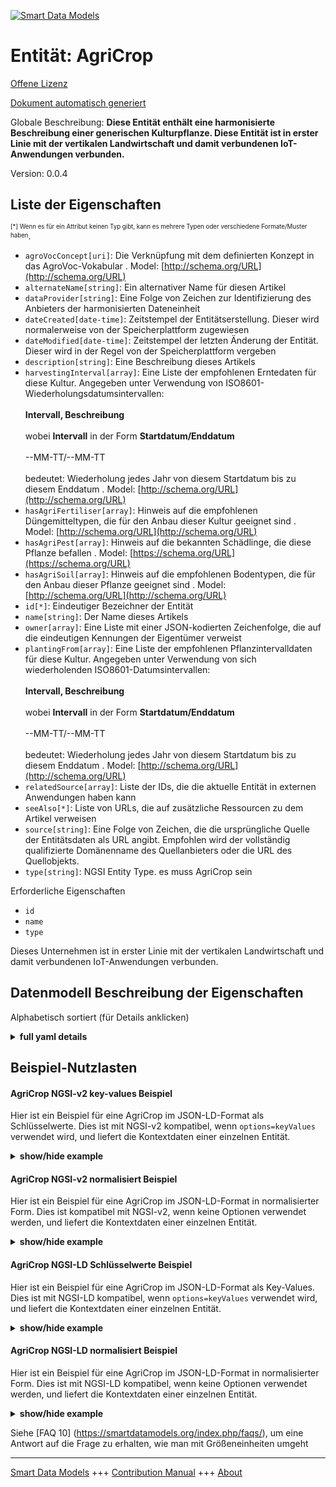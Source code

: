 <!-- 10-Header -->  
[![Smart Data Models](https://smartdatamodels.org/wp-content/uploads/2022/01/SmartDataModels_logo.png "Logo")](https://smartdatamodels.org)  
Entität: AgriCrop  
=================<!-- /10-Header -->  
<!-- 15-License -->  
[Offene Lizenz](https://github.com/smart-data-models//dataModel.Agrifood/blob/master/AgriCrop/LICENSE.md)  
[Dokument automatisch generiert](https://docs.google.com/presentation/d/e/2PACX-1vTs-Ng5dIAwkg91oTTUdt8ua7woBXhPnwavZ0FxgR8BsAI_Ek3C5q97Nd94HS8KhP-r_quD4H0fgyt3/pub?start=false&loop=false&delayms=3000#slide=id.gb715ace035_0_60)  
<!-- /15-License -->  
<!-- 20-Description -->  
Globale Beschreibung: **Diese Entität enthält eine harmonisierte Beschreibung einer generischen Kulturpflanze. Diese Entität ist in erster Linie mit der vertikalen Landwirtschaft und damit verbundenen IoT-Anwendungen verbunden.**  
Version: 0.0.4  
<!-- /20-Description -->  
<!-- 30-PropertiesList -->  

## Liste der Eigenschaften  

<sup><sub>[*] Wenn es für ein Attribut keinen Typ gibt, kann es mehrere Typen oder verschiedene Formate/Muster haben</sub></sup>.  
- `agroVocConcept[uri]`: Die Verknüpfung mit dem definierten Konzept in das AgroVoc-Vokabular  . Model: [http://schema.org/URL](http://schema.org/URL)- `alternateName[string]`: Ein alternativer Name für diesen Artikel  - `dataProvider[string]`: Eine Folge von Zeichen zur Identifizierung des Anbieters der harmonisierten Dateneinheit  - `dateCreated[date-time]`: Zeitstempel der Entitätserstellung. Dieser wird normalerweise von der Speicherplattform zugewiesen  - `dateModified[date-time]`: Zeitstempel der letzten Änderung der Entität. Dieser wird in der Regel von der Speicherplattform vergeben  - `description[string]`: Eine Beschreibung dieses Artikels  - `harvestingInterval[array]`: Eine Liste der empfohlenen Erntedaten für diese Kultur. Angegeben unter Verwendung von ISO8601-Wiederholungsdatumsintervallen: <br/><br/>**Intervall, Beschreibung**<br/><br/>wobei **Intervall** in der Form **Startdatum/Enddatum**<br/><br/>--MM-TT/--MM-TT<br/><br/>bedeutet: Wiederholung jedes Jahr von diesem Startdatum bis zu diesem Enddatum  . Model: [http://schema.org/URL](http://schema.org/URL)- `hasAgriFertiliser[array]`: Hinweis auf die empfohlenen Düngemitteltypen, die für den Anbau dieser Kultur geeignet sind  . Model: [http://schema.org/URL](http://schema.org/URL)- `hasAgriPest[array]`: Hinweis auf die bekannten Schädlinge, die diese Pflanze befallen  . Model: [https://schema.org/URL](https://schema.org/URL)- `hasAgriSoil[array]`: Hinweis auf die empfohlenen Bodentypen, die für den Anbau dieser Pflanze geeignet sind  . Model: [http://schema.org/URL](http://schema.org/URL)- `id[*]`: Eindeutiger Bezeichner der Entität  - `name[string]`: Der Name dieses Artikels  - `owner[array]`: Eine Liste mit einer JSON-kodierten Zeichenfolge, die auf die eindeutigen Kennungen der Eigentümer verweist  - `plantingFrom[array]`: Eine Liste der empfohlenen Pflanzintervalldaten für diese Kultur. Angegeben unter Verwendung von sich wiederholenden ISO8601-Datumsintervallen: <br/><br/>**Intervall, Beschreibung**<br/><br/>wobei **Intervall** in der Form **Startdatum/Enddatum**<br/><br/>--MM-TT/--MM-TT<br/><br/>bedeutet: Wiederholung jedes Jahr von diesem Startdatum bis zu diesem Enddatum  . Model: [http://schema.org/URL](http://schema.org/URL)- `relatedSource[array]`: Liste der IDs, die die aktuelle Entität in externen Anwendungen haben kann  - `seeAlso[*]`: Liste von URLs, die auf zusätzliche Ressourcen zu dem Artikel verweisen  - `source[string]`: Eine Folge von Zeichen, die die ursprüngliche Quelle der Entitätsdaten als URL angibt. Empfohlen wird der vollständig qualifizierte Domänenname des Quellanbieters oder die URL des Quellobjekts.  - `type[string]`: NGSI Entity Type. es muss AgriCrop sein  <!-- /30-PropertiesList -->  
<!-- 35-RequiredProperties -->  
Erforderliche Eigenschaften  
- `id`  - `name`  - `type`  <!-- /35-RequiredProperties -->  
<!-- 40-RequiredProperties -->  
Dieses Unternehmen ist in erster Linie mit der vertikalen Landwirtschaft und damit verbundenen IoT-Anwendungen verbunden.  
<!-- /40-RequiredProperties -->  
<!-- 50-DataModelHeader -->  
## Datenmodell Beschreibung der Eigenschaften  
Alphabetisch sortiert (für Details anklicken)  
<!-- /50-DataModelHeader -->  
<!-- 60-ModelYaml -->  
<details><summary><strong>full yaml details</strong></summary>    
```yaml  
AgriCrop:    
  description: This entity contains a harmonised description of a generic crop. This entity is primarily associated with the agricultural vertical and related IoT applications.    
  properties:    
    agroVocConcept:    
      description: The link with the defined concept into the AgroVoc vocabulary    
      format: uri    
      type: string    
      x-ngsi:    
        model: http://schema.org/URL    
        type: Property    
    alternateName:    
      description: An alternative name for this item    
      type: string    
      x-ngsi:    
        type: Property    
    dataProvider:    
      description: A sequence of characters identifying the provider of the harmonised data entity    
      type: string    
      x-ngsi:    
        type: Property    
    dateCreated:    
      description: Entity creation timestamp. This will usually be allocated by the storage platform    
      format: date-time    
      type: string    
      x-ngsi:    
        type: Property    
    dateModified:    
      description: Timestamp of the last modification of the entity. This will usually be allocated by the storage platform    
      format: date-time    
      type: string    
      x-ngsi:    
        type: Property    
    description:    
      description: A description of this item    
      type: string    
      x-ngsi:    
        type: Property    
    harvestingInterval:    
      description: 'A list of the recommended harvesting interval date(s) for this crop. Specified using ISO8601 repeating date intervals: <br/><br/>**interval, description**<br/><br/>Where **interval** is in the form of **start date/end date**<br/><br/>--MM-DD/--MM-DD<br/><br/>Meaning repeat each year from this start date to this end date'    
      items:    
        properties:    
          dateRange:    
            pattern: ^-[0-1][0-9]-[0-3][0-9]/-[0-1][0-9]-[0-3][0-9]$    
            type: string    
          description:    
            type: string    
        type: object    
      maxItems: 2    
      minItems: 2    
      type: array    
      x-ngsi:    
        model: http://schema.org/URL    
        type: Property    
    hasAgriFertiliser:    
      description: Reference to the recommended types of fertiliser suitable for growing this crop    
      items:    
        anyOf:    
          - description: Identifier format of any NGSI entity    
            maxLength: 256    
            minLength: 1    
            pattern: ^[\w\-\.\{\}\$\+\*\[\]`|~^@!,:\\]+$    
            type: string    
            x-ngsi:    
              type: Property    
          - description: Identifier format of any NGSI entity    
            format: uri    
            type: string    
            x-ngsi:    
              type: Property    
      type: array    
      x-ngsi:    
        model: http://schema.org/URL    
        type: Relationship    
    hasAgriPest:    
      description: Reference to the pests known to attack this crop    
      items:    
        anyOf:    
          - description: Identifier format of any NGSI entity    
            maxLength: 256    
            minLength: 1    
            pattern: ^[\w\-\.\{\}\$\+\*\[\]`|~^@!,:\\]+$    
            type: string    
            x-ngsi:    
              type: Property    
          - description: Identifier format of any NGSI entity    
            format: uri    
            type: string    
            x-ngsi:    
              type: Property    
      type: array    
      x-ngsi:    
        model: https://schema.org/URL    
        type: Relationship    
    hasAgriSoil:    
      description: Reference to the recommended types of soil suitable for growing this crop    
      items:    
        anyOf:    
          - description: Identifier format of any NGSI entity    
            maxLength: 256    
            minLength: 1    
            pattern: ^[\w\-\.\{\}\$\+\*\[\]`|~^@!,:\\]+$    
            type: string    
            x-ngsi:    
              type: Property    
          - description: Identifier format of any NGSI entity    
            format: uri    
            type: string    
            x-ngsi:    
              type: Property    
      type: array    
      x-ngsi:    
        model: http://schema.org/URL    
        type: Relationship    
    id:    
      anyOf:    
        - description: Identifier format of any NGSI entity    
          maxLength: 256    
          minLength: 1    
          pattern: ^[\w\-\.\{\}\$\+\*\[\]`|~^@!,:\\]+$    
          type: string    
          x-ngsi:    
            type: Property    
        - description: Identifier format of any NGSI entity    
          format: uri    
          type: string    
          x-ngsi:    
            type: Property    
      description: Unique identifier of the entity    
      x-ngsi:    
        type: Property    
    name:    
      description: The name of this item    
      type: string    
      x-ngsi:    
        type: Property    
    owner:    
      description: A List containing a JSON encoded sequence of characters referencing the unique Ids of the owner(s)    
      items:    
        anyOf:    
          - description: Identifier format of any NGSI entity    
            maxLength: 256    
            minLength: 1    
            pattern: ^[\w\-\.\{\}\$\+\*\[\]`|~^@!,:\\]+$    
            type: string    
            x-ngsi:    
              type: Property    
          - description: Identifier format of any NGSI entity    
            format: uri    
            type: string    
            x-ngsi:    
              type: Property    
        description: Unique identifier of the entity    
        x-ngsi:    
          type: Property    
      type: array    
      x-ngsi:    
        type: Property    
    plantingFrom:    
      description: 'A list of the recommended planting interval date(s) for this crop. Specified using ISO8601 repeating date intervals: <br/><br/>**interval, description**<br/><br/>Where **interval** is in the form of **start date/end date**<br/><br/>--MM-DD/--MM-DD<br/><br/>Meaning repeat each year from this start date to this end date'    
      items:    
        properties:    
          dateRange:    
            pattern: ^-[0-1][0-9]-[0-3][0-9]/-[0-1][0-9]-[0-3][0-9]$    
            type: string    
          description:    
            type: string    
        type: object    
      maxItems: 2    
      minItems: 2    
      type: array    
      x-ngsi:    
        model: http://schema.org/URL    
        type: Property    
    relatedSource:    
      description: List of IDs the current entity may have in external applications    
      items:    
        properties:    
          application:    
            anyOf:    
              - description: Identifier format of any NGSI entity    
                maxLength: 256    
                minLength: 1    
                pattern: ^[\w\-\.\{\}\$\+\*\[\]`|~^@!,:\\]+$    
                type: string    
                x-ngsi:    
                  type: Property    
              - description: Identifier format of any NGSI entity    
                format: uri    
                type: string    
                x-ngsi:    
                  type: Property    
            description: Unique identifier of the entity    
            x-ngsi:    
              type: Property    
          applicationEntityId:    
            description: Identifier in the external application    
            type: string    
            x-ngsi:    
              type: Property    
        type: object    
      type: array    
      x-ngsi:    
        type: Property    
    seeAlso:    
      description: list of uri pointing to additional resources about the item    
      oneOf:    
        - items:    
            format: uri    
            type: string    
          minItems: 1    
          type: array    
        - format: uri    
          type: string    
      x-ngsi:    
        type: Property    
    source:    
      description: 'A sequence of characters giving the original source of the entity data as a URL. Recommended to be the fully qualified domain name of the source provider, or the URL to the source object'    
      type: string    
      x-ngsi:    
        type: Property    
    type:    
      description: NGSI Entity Type. it has to be AgriCrop    
      enum:    
        - AgriCrop    
      type: string    
      x-ngsi:    
        type: Property    
  required:    
    - id    
    - type    
    - name    
  type: object    
  x-derived-from: ""    
  x-disclaimer: 'Redistribution and use in source and binary forms, with or without modification, are permitted  provided that the license conditions are met. Copyleft (c) 2022 Contributors to Smart Data Models Program'    
  x-license-url: https://github.com/smart-data-models/dataModel.Agrifood/blob/master/AgriCrop/LICENSE.md    
  x-model-schema: https://smart-data-models.github.io/dataModel.Agrifood/AgriCrop/schema.json    
  x-model-tags: ""    
  x-version: 0.0.4    
```  
</details>    
<!-- /60-ModelYaml -->  
<!-- 70-MiddleNotes -->  
<!-- /70-MiddleNotes -->  
<!-- 80-Examples -->  
## Beispiel-Nutzlasten  
#### AgriCrop NGSI-v2 key-values Beispiel  
Hier ist ein Beispiel für eine AgriCrop im JSON-LD-Format als Schlüsselwerte. Dies ist mit NGSI-v2 kompatibel, wenn `options=keyValues` verwendet wird, und liefert die Kontextdaten einer einzelnen Entität.  
<details><summary><strong>show/hide example</strong></summary>    
```json  
{  
  "id": "urn:ngsi-ld:AgriCrop:df72dc57-1eb9-42a3-88a9-8647ecc954b4",  
  "type": "AgriCrop",  
  "dateCreated": "2017-01-01T01:20:00Z",  
  "dateModified": "2017-05-04T12:30:00Z",  
  "name": "Wheat",  
  "alternateName": "Triticum aestivum",  
  "agroVocConcept": "http://aims.fao.org/aos/agrovoc/c_7951",  
  "seeAlso": [  
    "https://example.org/concept/wheat",  
    "https://datamodel.org/example/wheat"  
  ],  
  "description": "Spring wheat",  
  "relatedSource": [  
    {  
      "application": "urn:ngsi-ld:AgriApp:72d9fb43-53f8-4ec8-a33c-fa931360259a",  
      "applicationEntityId": "app:weat"  
    }  
  ],  
  "hasAgriSoil": [  
    "urn:ngsi-ld:AgriSoil:00411b56-bd1b-4551-96e0-a6e7fde9c840",  
    "urn:ngsi-ld:AgriSoil:e8a8389a-edf5-4345-8d2c-b98ac1ce8e2a"  
  ],  
  "hasAgriFertiliser": [  
    "urn:ngsi-ld:AgriFertiliser:1b0d6cf7-320c-4a2b-b2f1-4575ea850c73",  
    "urn:ngsi-ld:AgriFertiliser:380973c8-4d3b-4723-a899-0c0c5cc63e7e"  
  ],  
  "hasAgriPest": [  
    "urn:ngsi-ld:AgriPest:1b0d6cf7-320c-4a2b-b2f1-4575ea850c73",  
    "urn:ngsi-ld:AgriPest:380973c8-4d3b-4723-a899-0c0c5cc63e7e"  
  ],  
  "plantingFrom": [  
    {  
      "dateRange": "-09-28/-10-12",  
      "description": "Best Season"  
    },  
    {  
      "dateRange": "-10-11/-10-18",  
      "description": "Season OK"  
    }  
  ],  
  "harvestingInterval": [  
    {  
      "dateRange": "-03-21/-04-01",  
      "description": "Best Season"  
    },  
    {  
      "dateRange": "-04-02/-04-15",  
      "description": "Season OK"  
    }  
  ],  
  "wateringFrequency": "daily"  
}  
```  
</details>  
#### AgriCrop NGSI-v2 normalisiert Beispiel  
Hier ist ein Beispiel für eine AgriCrop im JSON-LD-Format in normalisierter Form. Dies ist kompatibel mit NGSI-v2, wenn keine Optionen verwendet werden, und liefert die Kontextdaten einer einzelnen Entität.  
<details><summary><strong>show/hide example</strong></summary>    
```json  
{  
  "id": "urn:ngsi-ld:AgriCrop:df72dc57-1eb9-42a3-88a9-8647ecc954b4",  
  "type": "AgriCrop",  
  "dateCreated": {  
    "type": "DateTime",  
    "value": "2017-01-01T01:20:00Z"  
  },  
  "dateModified": {  
    "type": "DateTime",  
    "value": "2017-05-04T12:30:00Z"  
  },  
  "name": {  
     "type": "Text",  
    "value": "Wheat"  
  },  
  "alternateName": {  
    "type": "Text",  
    "value": "Triticum aestivum"  
  },  
  "agroVocConcept": {  
    "type": "URL",  
    "value": "http://aims.fao.org/aos/agrovoc/c_7951"  
  },  
  "seeAlso": {  
    "type": "Text",  
    "value": [  
      "https://example.org/concept/wheat",  
      "https://datamodel.org/example/wheat"  
    ]  
  },  
  "description": {  
    "type": "Text",  
    "value": "Spring wheat"  
  },  
  "relatedSource": {  
    "type": "Text",  
    "value": [  
      {  
        "application": "urn:ngsi-ld:AgriApp:72d9fb43-53f8-4ec8-a33c-fa931360259a",  
        "applicationEntityId": "app:weat"  
      }  
    ]  
  },  
  "hasAgriSoil": {  
    "type": "URI",  
    "value": [  
      "urn:ngsi-ld:AgriSoil:00411b56-bd1b-4551-96e0-a6e7fde9c840",  
      "urn:ngsi-ld:AgriSoil:e8a8389a-edf5-4345-8d2c-b98ac1ce8e2a"  
    ]  
  },  
  "hasAgriFertiliser": {  
    "type": "URI",  
    "value": [  
      "urn:ngsi-ld:AgriFertiliser:1b0d6cf7-320c-4a2b-b2f1-4575ea850c73",  
      "urn:ngsi-ld:AgriFertiliser:380973c8-4d3b-4723-a899-0c0c5cc63e7e"  
    ]  
  },  
  "hasAgriPest": {  
    "type": "URI",  
    "value": [  
      "urn:ngsi-ld:AgriPest:1b0d6cf7-320c-4a2b-b2f1-4575ea850c73",  
      "urn:ngsi-ld:AgriPest:380973c8-4d3b-4723-a899-0c0c5cc63e7e"  
    ]  
  },  
  "plantingFrom": {  
    "type": "array",  
    "value": [  
      {  
        "dateRange": "-09-28/-10-12",  
        "description": "Best Season"  
      },  
      {  
        "dateRange": "-10-11/-10-18",  
        "description": "Season OK"  
      }  
    ]  
  },  
  "harvestingInterval": {  
    "type": "array",  
    "value": [  
      {  
        "dateRange": "-03-21/-04-01",  
        "description": "Best Season"  
      },  
      {  
        "dateRange": "-04-02/-04-15",  
        "description": "Season OK"  
      }  
    ]  
  },  
  "wateringFrequency": {  
    "type": "Text",  
    "value": "daily"  
  }  
}  
```  
</details>  
#### AgriCrop NGSI-LD Schlüsselwerte Beispiel  
Hier ist ein Beispiel für eine AgriCrop im JSON-LD-Format als Key-Values. Dies ist mit NGSI-LD kompatibel, wenn `options=keyValues` verwendet wird, und liefert die Kontextdaten einer einzelnen Entität.  
<details><summary><strong>show/hide example</strong></summary>    
```json  
{  
  "id": "urn:ngsi-ld:AgriCrop:df72dc57-1eb9-42a3-88a9-8647ecc954b4",  
  "type": "AgriCrop",  
  "agroVocConcept": "http://aims.fao.org/aos/agrovoc/c_7951",  
  "alternateName": "Triticum aestivum",  
  "createdAt": "2017-01-01T01:20:00Z",  
  "description": "Spring wheat",  
  "harvestingInterval": [  
    {  
      "dateRange": "-03-21/-04-01",  
      "description": "Best Season"  
    },  
    {  
      "dateRange": "-04-02/-04-15",  
      "description": "Season OK"  
    }  
  ],  
  "hasAgriFertiliser": [  
      "urn:ngsi-ld:AgriFertiliser:1b0d6cf7-320c-4a2b-b2f1-4575ea850c73",  
      "urn:ngsi-ld:AgriFertiliser:380973c8-4d3b-4723-a899-0c0c5cc63e7e"  
    ]  
  ,  
  "hasAgriPest":  [  
      "urn:ngsi-ld:AgriPest:1b0d6cf7-320c-4a2b-b2f1-4575ea850c73",  
      "urn:ngsi-ld:AgriPest:380973c8-4d3b-4723-a899-0c0c5cc63e7e"  
    ]  
  ,  
  "hasAgriSoil":  [  
      "urn:ngsi-ld:AgriSoil:00411b56-bd1b-4551-96e0-a6e7fde9c840",  
      "urn:ngsi-ld:AgriSoil:e8a8389a-edf5-4345-8d2c-b98ac1ce8e2a"  
    ]  
  ,  
  "modifiedAt": "2017-05-04T12:30:00Z",  
  "name":  "Wheat"  
  ,  
  "plantingFrom": [  
      {  
        "dateRange": "-09-28/-10-12",  
        "description": "Best Season"  
      },  
      {  
        "dateRange": "-10-11/-10-18",  
        "description": "Season OK"  
      }  
    ]  
  ,  
  "relatedSource": [  
      {  
        "application": "urn:ngsi-ld:AgriApp:72d9fb43-53f8-4ec8-a33c-fa931360259a",  
        "applicationEntityId": "app:weat"  
      }  
    ]  
  ,  
  "seeAlso":  [  
      "https://example.org/concept/wheat",  
      "https://datamodel.org/example/wheat"  
    ]  
  ,  
  "wateringFrequency": "daily"  
  ,  
  "@context": [  
    "https://uri.etsi.org/ngsi-ld/v1/ngsi-ld-core-context.jsonld",  
    "https://raw.githubusercontent.com/smart-data-models/dataModel.Agrifood/master/context.jsonld"  
  ]  
}  
```  
</details>  
#### AgriCrop NGSI-LD normalisiert Beispiel  
Hier ist ein Beispiel für eine AgriCrop im JSON-LD-Format in normalisierter Form. Dies ist mit NGSI-LD kompatibel, wenn keine Optionen verwendet werden, und liefert die Kontextdaten einer einzelnen Entität.  
<details><summary><strong>show/hide example</strong></summary>    
```json  
{  
  "id": "urn:ngsi-ld:AgriCrop:df72dc57-1eb9-42a3-88a9-8647ecc954b4",  
  "type": "AgriCrop",  
  "agroVocConcept": {  
    "type": "Property",  
    "value": "http://aims.fao.org/aos/agrovoc/c_7951"  
  },  
  "alternateName": {  
    "type": "Property",  
    "value": "Triticum aestivum"  
  },  
  "createdAt": {  
    "type": "Property",  
    "value": {  
      "@type": "DateTime",  
      "@value": "2017-01-01T01:20:00Z"  
    }  
  },  
  "description": {  
    "type": "Property",  
    "value": "Spring wheat"  
  },  
  "harvestingInterval": {  
    "type": "Property",  
    "value": [  
      {  
        "dateRange": "-03-21/-04-01",  
        "description": "Best Season"  
      },  
      {  
        "dateRange": "-04-02/-04-15",  
        "description": "Season OK"  
      }  
    ]  
  },  
  "hasAgriFertiliser": {  
    "type": "Relationship",  
    "object": [  
      "urn:ngsi-ld:AgriFertiliser:1b0d6cf7-320c-4a2b-b2f1-4575ea850c73",  
      "urn:ngsi-ld:AgriFertiliser:380973c8-4d3b-4723-a899-0c0c5cc63e7e"  
    ]  
  },  
  "hasAgriPest": {  
    "type": "Relationship",  
    "object": [  
      "urn:ngsi-ld:AgriPest:1b0d6cf7-320c-4a2b-b2f1-4575ea850c73",  
      "urn:ngsi-ld:AgriPest:380973c8-4d3b-4723-a899-0c0c5cc63e7e"  
    ]  
  },  
  "hasAgriSoil": {  
    "type": "Relationship",  
    "object": [  
      "urn:ngsi-ld:AgriSoil:00411b56-bd1b-4551-96e0-a6e7fde9c840",  
      "urn:ngsi-ld:AgriSoil:e8a8389a-edf5-4345-8d2c-b98ac1ce8e2a"  
    ]  
  },  
  "modifiedAt": {  
    "type": "Property",  
    "value": {  
      "@type": "DateTime",  
      "@value": "2017-05-04T12:30:00Z"  
    }  
  },  
  "name": {  
    "type": "Property",  
    "value": "Wheat"  
  },  
  "plantingFrom": {  
    "type": "Property",  
    "value": [  
      {  
        "dateRange": "-09-28/-10-12",  
        "description": "Best Season"  
      },  
      {  
        "dateRange": "-10-11/-10-18",  
        "description": "Season OK"  
      }  
    ]  
  },  
  "relatedSource": {  
    "type": "Property",  
    "value": [  
      {  
        "application": "urn:ngsi-ld:AgriApp:72d9fb43-53f8-4ec8-a33c-fa931360259a",  
        "applicationEntityId": "app:weat"  
      }  
    ]  
  },  
  "seeAlso": {  
    "type": "Property",  
    "value": [  
      "https://example.org/concept/wheat",  
      "https://datamodel.org/example/wheat"  
    ]  
  },  
  "wateringFrequency": {  
    "type": "Property",  
    "value": "daily"  
  },  
  "@context": [  
    "https://raw.githubusercontent.com/smart-data-models/dataModel.Agrifood/master/context.jsonld"  
  ]  
}  
```  
</details><!-- /80-Examples -->  
<!-- 90-FooterNotes -->  
<!-- /90-FooterNotes -->  
<!-- 95-Units -->  
Siehe [FAQ 10] (https://smartdatamodels.org/index.php/faqs/), um eine Antwort auf die Frage zu erhalten, wie man mit Größeneinheiten umgeht  
<!-- /95-Units -->  
<!-- 97-LastFooter -->  
---  
[Smart Data Models](https://smartdatamodels.org) +++ [Contribution Manual](https://bit.ly/contribution_manual) +++ [About](https://bit.ly/Introduction_SDM)<!-- /97-LastFooter -->  
